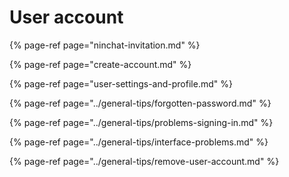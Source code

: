 # User account

{% page-ref page="ninchat-invitation.md" %}

{% page-ref page="create-account.md" %}

{% page-ref page="user-settings-and-profile.md" %}

{% page-ref page="../general-tips/forgotten-password.md" %}

{% page-ref page="../general-tips/problems-signing-in.md" %}

{% page-ref page="../general-tips/interface-problems.md" %}

{% page-ref page="../general-tips/remove-user-account.md" %}







